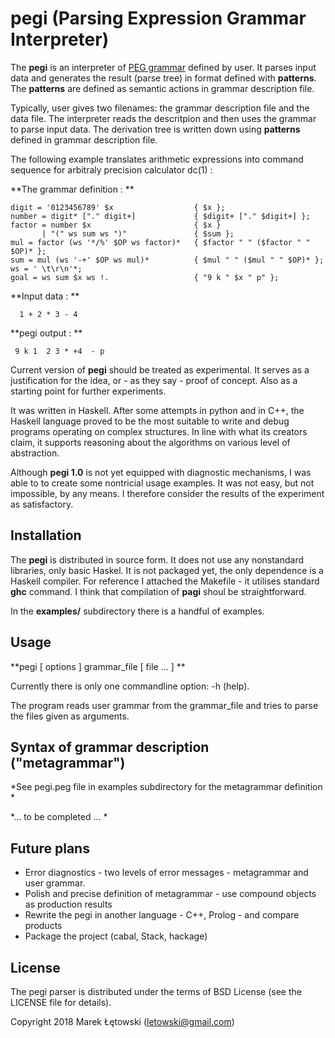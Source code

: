 # pegi (Parsing Expression Grammar Interpreter)

The **pegi** is an interpreter of [PEG grammar](https://en.wikipedia.org/wiki/Parsing_expression_grammar) defined by user.  It parses 
input data and generates the result (parse tree) in format defined 
with **patterns**.  The **patterns** are defined as semantic actions in
grammar description file.

Typically, user gives two filenames: the grammar description file and the data file.
The interpreter reads the descritpion and then uses the grammar to parse input data.
The derivation tree is written down using **patterns** defined in grammar description file.

The following example translates arithmetic expressions into command sequence for arbitraly precision
calculator dc(1) :

**The grammar definition : **

```
digit = '0123456789' $x                  { $x };
number = digit* ["." digit+]             { $digit+ ["." $digit+] };
factor = number $x                       { $x }
       | "(" ws sum ws ")"               { $sum }; 
mul = factor (ws '*/%' $OP ws factor)*   { $factor " " ($factor " " $OP)* };
sum = mul (ws '-+' $OP ws mul)*          { $mul " " ($mul " " $OP)* };
ws = ' \t\r\n'*;
goal = ws sum $x ws !.                   { "9 k " $x " p" };
   ```    

**Input data : **
``` 
  1 + 2 * 3 - 4 
```

**pegi output : **
``` 
 9 k 1  2 3 * +4  - p
```

Current version of **pegi** should be treated as experimental.  It serves as a justification for the idea, 
or - as they say - proof of concept.  Also as a starting point for further experiments.

It was written in Haskell. After some attempts in python and in C++, the Haskell language proved to be the 
most suitable to write and debug programs operating on complex structures.  In line with what its creators claim, 
it supports reasoning about the algorithms on various level of abstraction.

Although **pegi 1.0** is not yet equipped with diagnostic mechanisms, I was able to 
to create some nontricial usage examples.  It was not easy, but not impossible, by any means.
I therefore consider the results of the experiment as satisfactory.

## Installation

The **pegi** is distributed in source form.  It does not use any nonstandard libraries, 
only basic Haskel.  It is not packaged yet, the only dependence is a Haskell compiler.
For reference I attached the Makefile - it utilises standard **ghc** command. 
I think that compilation of **pagi** shoul be straightforward.  

In the **examples/** subdirectory there is a handful of examples.

## Usage

**pegi [ options ] grammar_file [ file ... ] **

Currently there is only one commandline option: -h (help).

The program reads user grammar from the grammar_file and tries to parse the files given as arguments.

## Syntax of grammar description ("metagrammar") 
*See pegi.peg file in examples subdirectory for the metagrammar definition *

 *... to be completed ... *

## Future plans

- Error diagnostics - two levels of error messages - metagrammar and user grammar.
- Polish and precise definition of metagrammar - use compound objects as production results
- Rewrite the pegi in another language - C++, Prolog - and compare products
- Package the project (cabal, Stack, hackage)

## License

The pegi parser is distributed under the terms of BSD License (see the LICENSE file for details).

Copyright 2018 Marek Łętowski (letowski@gmail.com)

